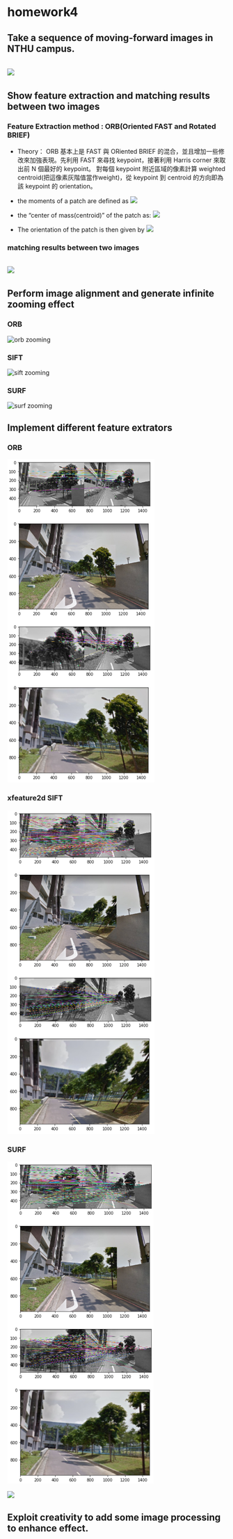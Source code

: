 # homework4

## Take a sequence of moving-forward images in NTHU campus.
![](https://i.imgur.com/GKYU4s2.png)
---
## Show feature extraction and matching results between two images
### Feature Extraction method : ORB(Oriented FAST and Rotated BRIEF)
* Theory： ORB 基本上是 FAST 與 ORiented BRIEF 的混合，並且增加一些修改來加強表現。先利用 FAST 來尋找 keypoint，接著利用 Harris corner 來取出前 N 個最好的 keypoint。 對每個 keypoint 附近區域的像素計算 weighted centroid(把這像素灰階值當作weight)，從 keypoint 到 centroid 的方向即為該 keypoint 的 orientation。

* the moments of a patch are defined as
![](https://i.imgur.com/udSX6MD.png)
* the “center of mass(centroid)” of the patch as:
![](https://i.imgur.com/9tivBzU.png)
* The orientation of the patch is then given by
![](https://i.imgur.com/SUbefCZ.png)

### matching results between two images
![](https://i.imgur.com/MSLj8xE.png)
---
## Perform image alignment and generate infinite zooming effect
### ORB
![orb zooming](output_orb.gif)
### SIFT
![sift zooming](output_sift.gif)
### SURF
![surf zooming](output_surf.gif)
## Implement different feature extrators
### ORB
![orb progress](orb_progress.png)

### xfeature2d SIFT
![sift progress](sift_progress.png)

### SURF
![surf progress](surf_progress.png)

![](https://i.imgur.com/mKIuI3l.png)
## Exploit creativity to add some image processing to enhance effect.





